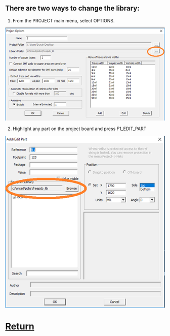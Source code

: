 ## There are two ways to change the library:

1) From the PROJECT main menu, select OPTIONS.

![](pictures/lib_folder1.png)

2) Highlight any part on the project board and press F1_EDIT_PART

![](pictures/lib_folder2.png)

# [Return](How_to.md)
